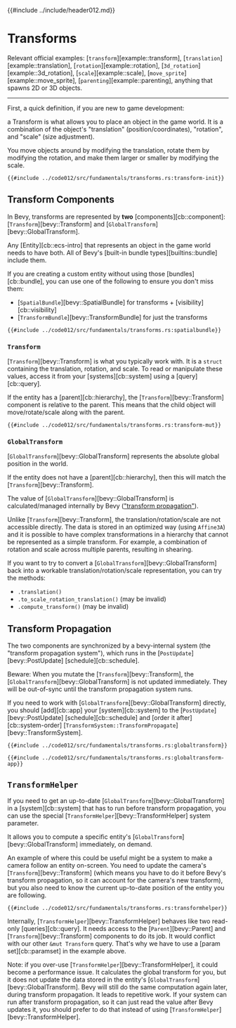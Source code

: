 {{#include ../include/header012.md}}

# Transforms

Relevant official examples:
[`transform`][example::transform],
[`translation`][example::translation],
[`rotation`][example::rotation],
[`3d_rotation`][example::3d_rotation],
[`scale`][example::scale],
[`move_sprite`][example::move_sprite],
[`parenting`][example::parenting],
anything that spawns 2D or 3D objects.

---

First, a quick definition, if you are new to game development:

a Transform is what allows you to place an object in the game world. It
is a combination of the object's "translation" (position/coordinates),
"rotation", and "scale" (size adjustment).

You move objects around by modifying the translation, rotate them by modifying
the rotation, and make them larger or smaller by modifying the scale.

```rust,no_run,noplayground
{{#include ../code012/src/fundamentals/transforms.rs:transform-init}}
```

## Transform Components

In Bevy, transforms are represented by **two** [components][cb::component]:
[`Transform`][bevy::Transform] and [`GlobalTransform`][bevy::GlobalTransform].

Any [Entity][cb::ecs-intro] that represents an object in the game world
needs to have both. All of Bevy's [built-in bundle types][builtins::bundle]
include them.

If you are creating a custom entity without using those [bundles][cb::bundle],
you can use one of the following to ensure you don't miss them:
 - [`SpatialBundle`][bevy::SpatialBundle] for transforms + [visibility][cb::visibility]
 - [`TransformBundle`][bevy::TransformBundle] for just the transforms

```rust,no_run,noplayground
{{#include ../code012/src/fundamentals/transforms.rs:spatialbundle}}
```

### `Transform`

[`Transform`][bevy::Transform] is what you typically work with. It is
a `struct` containing the translation, rotation, and scale. To read or
manipulate these values, access it from your [systems][cb::system] using a
[query][cb::query].

If the entity has a [parent][cb::hierarchy], the [`Transform`][bevy::Transform]
component is relative to the parent. This means that the child object will
move/rotate/scale along with the parent.

```rust,no_run,noplayground
{{#include ../code012/src/fundamentals/transforms.rs:transform-mut}}
```

### `GlobalTransform`

[`GlobalTransform`][bevy::GlobalTransform] represents the absolute global
position in the world.

If the entity does not have a [parent][cb::hierarchy], then this will match
the [`Transform`][bevy::Transform].

The value of [`GlobalTransform`][bevy::GlobalTransform] is calculated/managed
internally by Bevy (["transform propagation"](#transform-propagation)).

Unlike [`Transform`][bevy::Transform], the translation/rotation/scale are not
accessible directly. The data is stored in an optimized way (using `Affine3A`)
and it is possible to have complex transformations in a hierarchy that cannot
be represented as a simple transform. For example, a combination of rotation
and scale across multiple parents, resulting in shearing.

If you want to try to convert a [`GlobalTransform`][bevy::GlobalTransform] back
into a workable translation/rotation/scale representation, you can try the methods:
 - `.translation()`
 - `.to_scale_rotation_translation()` (may be invalid)
 - `.compute_transform()` (may be invalid)

## Transform Propagation

The two components are synchronized by a bevy-internal system (the "transform
propagation system"), which runs in the [`PostUpdate`][bevy::PostUpdate]
[schedule][cb::schedule].

Beware: When you mutate the [`Transform`][bevy::Transform], the
[`GlobalTransform`][bevy::GlobalTransform] is not updated immediately. They
will be out-of-sync until the transform propagation system runs.

If you need to work with [`GlobalTransform`][bevy::GlobalTransform]
directly, you should [add][cb::app] your
[system][cb::system] to the [`PostUpdate`][bevy::PostUpdate]
[schedule][cb::schedule] and [order it after][cb::system-order]
[`TransformSystem::TransformPropagate`][bevy::TransformSystem].

```rust,no_run,noplayground
{{#include ../code012/src/fundamentals/transforms.rs:globaltransform}}
```
```rust,no_run,noplayground
{{#include ../code012/src/fundamentals/transforms.rs:globaltransform-app}}
```

## `TransformHelper`

If you need to get an up-to-date [`GlobalTransform`][bevy::GlobalTransform]
in a [system][cb::system] that has to run before transform propagation,
you can use the special [`TransformHelper`][bevy::TransformHelper] system parameter.

It allows you to compute a specific entity's
[`GlobalTransform`][bevy::GlobalTransform] immediately, on demand.

An example of where this could be useful might be a system to make
a camera follow an entity on-screen. You need to update the camera's
[`Transform`][bevy::Transform] (which means you have to do it before Bevy's
transform propagation, so it can account for the camera's new transform),
but you also need to know the current up-to-date position of the entity you
are following.

```rust,no_run,noplayground
{{#include ../code012/src/fundamentals/transforms.rs:transformhelper}}
```

Internally, [`TransformHelper`][bevy::TransformHelper] behaves like two
read-only [queries][cb::query]. It needs access to the [`Parent`][bevy::Parent]
and [`Transform`][bevy::Transform] components to do its job. It would
conflict with our other `&mut Transform` query. That's why we have to use a
[param set][cb::paramset] in the example above.

Note: if you over-use [`TransformHelper`][bevy::TransformHelper], it
could become a performance issue. It calculates the global transform
for you, but it does not update the data stored in the entity's
[`GlobalTransform`][bevy::GlobalTransform]. Bevy will still do the same
computation again later, during transform propagation. It leads to repetitive
work. If your system can run after transform propagation, so it can just
read the value after Bevy updates it, you should prefer to do that instead
of using [`TransformHelper`][bevy::TransformHelper].
